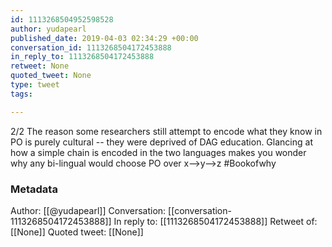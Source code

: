 ```yaml
---
id: 1113268504952598528
author: yudapearl
published_date: 2019-04-03 02:34:29 +00:00
conversation_id: 1113268504172453888
in_reply_to: 1113268504172453888
retweet: None
quoted_tweet: None
type: tweet
tags:

---
```


2/2
The reason some researchers still attempt to encode what they know in PO is purely cultural -- they were deprived of DAG education. Glancing at how a simple chain is encoded in the two languages makes you wonder why any bi-lingual would choose PO over x--&gt;y--&gt;z #Bookofwhy

### Metadata

Author: [[@yudapearl]]
Conversation: [[conversation-1113268504172453888]]
In reply to: [[1113268504172453888]]
Retweet of: [[None]]
Quoted tweet: [[None]]
